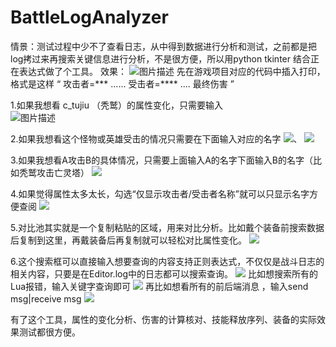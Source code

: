 # BattleLogAnalyzer
情景：测试过程中少不了查看日志，从中得到数据进行分析和测试，之前都是把log拷过来再搜索关键信息进行分析，不是很方便，所以用python tkinter 结合正在表达式做了个工具。
效果：
![图片描述](https://testerhome.com/uploads/photo/2021/9af80c98-d712-45ba-ba2f-43a503494dc2.png!large)
先在游戏项目对应的代码中插入打印，格式是这样   “ 攻击者=***    ...... 受击者=****  ....  最终伤害 ”

1.如果我想看 c_tujiu （秃鹫）的属性变化，只需要输入  
![图片描述](https://testerhome.com/uploads/photo/2021/dfbca728-1edd-484a-bf23-7e42268a6f16.png!large)

2.如果我想看这个怪物或英雄受击的情况只需要在下面输入对应的名字
![](/uploads/photo/2021/8e9cd50b-50dd-4d2f-9298-196add63ef4e.png!large)、
![](/uploads/photo/2021/dad5414c-f4af-4837-b01a-942b7430b980.png!large)

3.如果我想看A攻击B的具体情况，只需要上面输入A的名字下面输入B的名字（比如秃鹫攻击亡灵塔）
![](/uploads/photo/2021/f5fc8fda-1d08-4f27-a523-0e3d3ed277bb.png!large)

4.如果觉得属性太多太长，勾选“仅显示攻击者/受击者名称”就可以只显示名字方便查阅
![](/uploads/photo/2021/2c215bd9-12de-4407-bb7d-e656acf93616.png!large)

5.对比池其实就是一个复制粘贴的区域，用来对比分析。比如戴个装备前搜索数据后复制到这里，再戴装备后再复制就可以轻松对比属性变化。
![](/uploads/photo/2021/6142a742-c2ab-4c3b-b13b-86c11a03ae42.png!large)

6.这个搜索框可以直接输入想要查询的内容支持正则表达式，不仅仅是战斗日志的相关内容，只要是在Editor.log中的日志都可以搜索查询。
![](/uploads/photo/2021/d41e06c7-8257-4b3c-9037-c82b4b09d737.png!large)
比如想搜索所有的Lua报错，输入关键字查询即可
![](/uploads/photo/2021/f2272668-bc87-427d-807d-2529f14fb1c2.png!large)
再比如想看所有的前后端消息 ，输入send msg|receive msg
![](/uploads/photo/2021/f5ac2118-c76b-4362-b084-42df38138c99.png!large)


有了这个工具，属性的变化分析、伤害的计算核对、技能释放序列、装备的实际效果测试都很方便。




